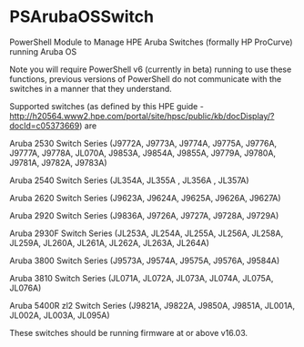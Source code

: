 # PSArubaOSSwitch
PowerShell Module to Manage HPE Aruba Switches (formally HP ProCurve) running Aruba OS

Note you will require PowerShell v6 (currently in beta) running to use these functions, previous versions of PowerShell do not communicate with the switches in a manner that they understand.

Supported switches (as defined by this HPE guide - http://h20564.www2.hpe.com/portal/site/hpsc/public/kb/docDisplay/?docId=c05373669) are

Aruba 2530 Switch Series (J9772A, J9773A, J9774A, J9775A, J9776A, J9777A, J9778A, JL070A, J9853A, J9854A, J9855A, J9779A, J9780A, J9781A, J9782A, J9783A)

Aruba 2540 Switch Series (JL354A, JL355A , JL356A , JL357A)

Aruba 2620 Switch Series (J9623A, J9624A, J9625A, J9626A, J9627A)

Aruba 2920 Switch Series (J9836A, J9726A, J9727A, J9728A, J9729A)

Aruba 2930F Switch Series (JL253A, JL254A, JL255A, JL256A, JL258A, JL259A, JL260A, JL261A, JL262A, JL263A, JL264A)

Aruba 3800 Switch Series (J9573A, J9574A, J9575A, J9576A, J9584A)

Aruba 3810 Switch Series (JL071A, JL072A, JL073A, JL074A, JL075A, JL076A)

Aruba 5400R zl2 Switch Series (J9821A, J9822A, J9850A, J9851A, JL001A, JL002A, JL003A, JL095A)


These switches should be running firmware at or above v16.03.
